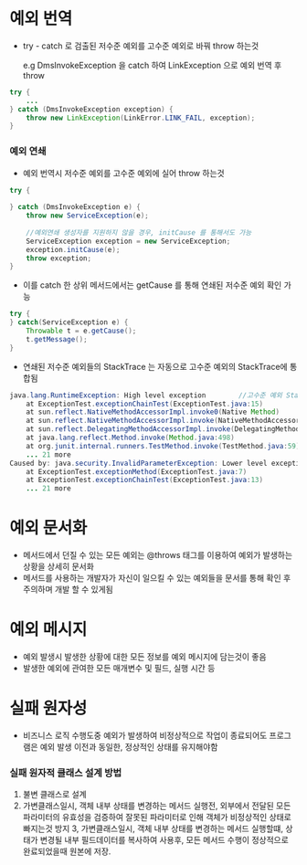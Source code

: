 # 예외 번역
* try - catch 로 검출된 저수준 예외를 고수준 예외로 바꿔 throw 하는것

	e.g DmsInvokeException 을 catch 하여 LinkException 으로 예외 번역 후 throw
```java
try {
	...
} catch (DmsInvokeException exception) {
	throw new LinkException(LinkError.LINK_FAIL, exception);
}
```

### 예외 연쇄
* 예외 번역시 저수준 예외를 고수준 예외에 실어 throw 하는것
```java
try {
	
} catch (DmsInvokeException e) {
	throw new ServiceException(e);
	
	//예외연쇄 생성자를 지원하지 않을 경우, initCause 를 통해서도 가능
	ServiceException exception = new ServiceException;
	exception.initCause(e);
	throw exception;
}
```

* 이를 catch 한 상위 메서드에서는 getCause 를 통해 연쇄된 저수준 예외 확인 가능
```java
try {
} catch(ServiceException e) {
	Throwable t = e.getCause();
	t.getMessage();
}
```

* 연쇄된 저수준 예외들의 StackTrace 는 자동으로 고수준 예외의 StackTrace에 통합됨
```java
java.lang.RuntimeException: High level exception		//고수준 예외 StackTrace
	at ExceptionTest.exceptionChainTest(ExceptionTest.java:15)
	at sun.reflect.NativeMethodAccessorImpl.invoke0(Native Method)
	at sun.reflect.NativeMethodAccessorImpl.invoke(NativeMethodAccessorImpl.java:62)
	at sun.reflect.DelegatingMethodAccessorImpl.invoke(DelegatingMethodAccessorImpl.java:43)
	at java.lang.reflect.Method.invoke(Method.java:498)
	at org.junit.internal.runners.TestMethod.invoke(TestMethod.java:59)
	... 21 more
Caused by: java.security.InvalidParameterException: Lower level exception		//저수준 예외 StackTrace
	at ExceptionTest.exceptionMethod(ExceptionTest.java:7)
	at ExceptionTest.exceptionChainTest(ExceptionTest.java:13)
	... 21 more
```

# 예외 문서화
* 메서드에서 던질 수 있는 모든 예외는 @throws 태그를 이용하여 예외가 발생하는 상황을 상세히 문서화
* 메서드를 사용하는 개발자가 자신이 일으킬 수 있는 예외들을 문서를 통해 확인 후 주의하며 개발 할 수 있게됨

# 예외 메시지
* 예외 발생시 발생한 상황에 대한 모든 정보를 예외 메시지에 담는것이 좋음
* 발생한 예외에 관여한 모든 매개변수 및 필드, 실행 시간 등

# 실패 원자성
* 비즈니스 로직 수행도중 예외가 발생하여 비정상적으로 작업이 종료되어도 프로그램은 예외 발생 이전과 동일한, 정상적인 상태를 유지해야함
### 실패 원자적 클래스 설계 방법
1. 불변 클래스로 설계
2. 가변클래스일시, 객체 내부 상태를 변경하는 메서드 실행전, 외부에서 전달된 모든 파라미터의 유효성을 검증하여 잘못된 파라미터로 인해 객체가 비정상적인 상태로 빠지는것 방지
3, 가변클래스일시, 객체 내부 상태를 변경하는 메서드 실행할떄, 상태가 변경될 내부 필드데이터를 복사하여 사용후, 모든 메서드 수행이 정상적으로 완료되었을때 원본에 저장.